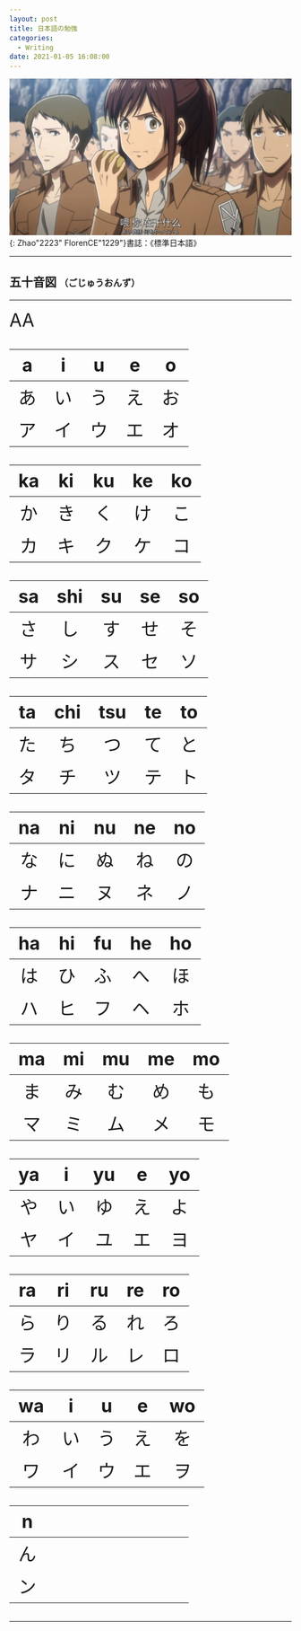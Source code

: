 ```yaml
---
layout: post
title: 日本語の勉強
categories:
  - Writing
date: 2021-01-05 16:08:00
---
```


<img src="/uploads/日本語の勉強.png" class="fit image">{: Zhao"2223" FlorenCE"1229"}書誌：《標準日本語》

***

## 五十音図 <font size=3>（ごじゅうおんず）

***

<font size=6>AA

|    a   |    i   |    u   |    e   |    o   |
| :----: | :----: | :----: | :----: | :----: |
|   あ   |   い   |   う   |   え   |   お   |
|   ア   |   イ   |   ウ   |   エ   |   オ   |

|   ka   |   ki   |   ku   |   ke   |   ko   |
| :----: | :----: | :----: | :----: | :----: |
|   か   |   き   |   く   |   け   |   こ   |
|   カ   |   キ   |   ク   |   ケ   |   コ   |

|   sa   |   shi  |   su   |   se   |   so   |
| :----: | :----: | :----: | :----: | :----: |
|   さ   |   し   |   す   |   せ   |   そ   |
|   サ   |   シ   |   ス   |   セ   |   ソ   |

|   ta   |  chi   |   tsu  |   te   |   to   |
| :----: | :----: | :----: | :----: | :----: |
|   た   |   ち   |   つ   |   て   |   と   |
|   タ   |   チ   |   ツ   |   テ   |   ト   |

|   na   |   ni   |   nu   |   ne   |   no   |
| :----: | :----: | :----: | :----: | :----: |
|   な   |   に   |   ぬ   |   ね   |   の   |
|   ナ   |   ニ   |   ヌ   |   ネ   |   ノ   |

|   ha   |   hi   |   fu   |   he   |   ho   |
| :----: | :----: | :----: | :----: | :----: |
|   は   |   ひ   |   ふ   |   へ   |   ほ   |
|   ハ   |   ヒ   |   フ   |   ヘ   |   ホ   |

|   ma   |   mi   |   mu   |   me   |   mo   |
| :----: | :----: | :----: | :----: | :----: |
|   ま   |   み   |   む   |   め   |   も   |
|   マ   |   ミ   |   ム   |   メ   |   モ   |

|   ya   |    i   |   yu   |    e   |   yo   |
| :----: | :----: | :----: | :----: | :----: |
|   や   |   い   |   ゆ   |   え   |   よ   |
|   ヤ   |   イ   |   ユ   |   エ   |   ヨ   |

|   ra   |   ri   |   ru   |   re   |   ro   |
| :----: | :----: | :----: | :----: | :----: |
|   ら   |   り   |   る   |   れ   |   ろ   |
|   ラ   |   リ   |   ル   |   レ   |   ロ   |

|   wa   |    i   |    u   |    e   |   wo   |
| :----: | :----: | :----: | :----: | :----: |
|   わ   |   い   |   う   |   え   |   を   |
|   ワ   |   イ   |   ウ   |   エ   |   ヲ   |

|    n   |        |        |        |        |
| :----: | :----: | :----: | :----: | :----: |
|   ん   |   　   |   　   |   　   |   　   |
|   ン   |   　   |   　   |   　   |   　   |

***